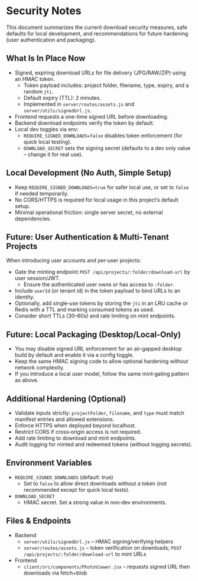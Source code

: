 # Security Notes

This document summarizes the current download security measures, safe defaults for local development, and recommendations for future hardening (user authentication and packaging).

## What Is In Place Now

- Signed, expiring download URLs for file delivery (JPG/RAW/ZIP) using an HMAC token.
  - Token payload includes: project folder, filename, type, expiry, and a random `jti`.
  - Default expiry (TTL): 2 minutes.
  - Implemented in `server/routes/assets.js` and `server/utils/signedUrl.js`.
- Frontend requests a one-time signed URL before downloading.
- Backend download endpoints verify the token by default.
- Local dev toggles via env:
  - `REQUIRE_SIGNED_DOWNLOADS=false` disables token enforcement (for quick local testing).
  - `DOWNLOAD_SECRET` sets the signing secret (defaults to a dev only value – change it for real use).

## Local Development (No Auth, Simple Setup)

- Keep `REQUIRE_SIGNED_DOWNLOADS=true` for safer local use, or set to `false` if needed temporarily.
- No CORS/HTTPS is required for local usage in this project’s default setup.
- Minimal operational friction: single server secret, no external dependencies.

## Future: User Authentication & Multi‑Tenant Projects

When introducing user accounts and per‑user projects:

- Gate the minting endpoint `POST /api/projects/:folder/download-url` by user session/JWT.
  - Ensure the authenticated user owns or has access to `:folder`.
- Include `userId` (or tenant id) in the token payload to bind URLs to an identity.
- Optionally, add single‑use tokens by storing the `jti` in an LRU cache or Redis with a TTL and marking consumed tokens as used.
- Consider short TTLs (30–60s) and rate limiting on mint endpoints.

## Future: Local Packaging (Desktop/Local-Only)

- You may disable signed URL enforcement for an air‑gapped desktop build by default and enable it via a config toggle.
- Keep the same HMAC signing code to allow optional hardening without network complexity.
- If you introduce a local user model, follow the same mint‑gating pattern as above.

## Additional Hardening (Optional)

- Validate inputs strictly: `projectFolder`, `filename`, and `type` must match manifest entries and allowed extensions.
- Enforce HTTPS when deployed beyond localhost.
- Restrict CORS if cross‑origin access is not required.
- Add rate limiting to download and mint endpoints.
- Audit logging for minted and redeemed tokens (without logging secrets).

## Environment Variables

- `REQUIRE_SIGNED_DOWNLOADS` (default: true)
  - Set to `false` to allow direct downloads without a token (not recommended except for quick local tests).
- `DOWNLOAD_SECRET`
  - HMAC secret. Set a strong value in non‑dev environments.

## Files & Endpoints

- Backend
  - `server/utils/signedUrl.js` – HMAC signing/verifying helpers
  - `server/routes/assets.js` – token verification on downloads; `POST /api/projects/:folder/download-url` to mint URLs
- Frontend
  - `client/src/components/PhotoViewer.jsx` – requests signed URL then downloads via fetch+blob
